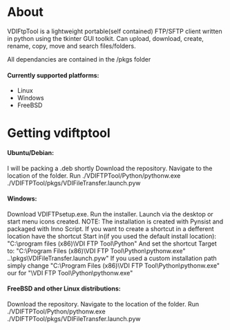 # About
VDIFtpTool is a lightweight portable(self contained) FTP/SFTP client written in python using the tkinter GUI toolkit. Can upload, download, create, rename, copy, move and search files/folders.

All dependancies are contained in the /pkgs folder

#### Currently supported platforms:
+ Linux
+ Windows
+ FreeBSD

# Getting vdiftptool

#### Ubuntu/Debian:
I will be packing a .deb shortly
Download the repository. Navigate to the location of the folder. Run ./VDIFTPTool/Python/pythonw.exe ./VDIFTPTool/pkgs/VDIFileTransfer.launch.pyw

#### Windows:
Download VDIFTPsetup.exe. Run the installer. Launch via the desktop or start menu icons created.
NOTE: The installation is created with Pynsist and packaged with Inno Script. If you want to create a shortcut in a defferent location have the shortcut Start in(if you used the default install location): "C:\program files (x86)\VDI FTP Tool\Python\" And set the shortcut Target to: "C:\Program Files (x86)\VDI FTP Tool\Python\pythonw.exe" ..\pkgs\VDIFileTransfer.launch.pyw"
If you used a custom installation path simply change "C:\Program Files (x86)\VDI FTP Tool\Python\pythonw.exe" our for "<your custom path>\VDI FTP Tool\Python\pythonw.exe"

#### FreeBSD and other Linux distributions:
Download the repository. Navigate to the location of the folder. Run ./VDIFTPTool/Python/pythonw.exe ./VDIFTPTool/pkgs/VDIFileTransfer.launch.pyw
